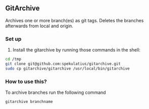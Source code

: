 ## GitArchive

Archives one or more branch(es) as git tags. Deletes the branches afterwards from local and origin.

### Set up

1. Install the gitarchive by running those commands in the shell:

```bash
cd /tmp
git clone git@github.com:spekulatius/gitarchive.git
sudo cp gitarchive/gitarchive /usr/local/bin/gitarchive
```

### How to use this?

To archive branches run the following command

```
gitarchive branchname
```
